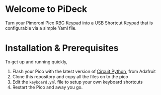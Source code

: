 # Welcome to PiDeck
Turn your Pimoroni Pico RBG Keypad into a USB Shortcut Keypad that is configurable via a simple Yaml file.

# Installation & Prerequisites
To get up and running quickly, 
1. Flash your Pico with the latest version of [Circuit Python](https://circuitpython.org/board/raspberry_pi_pico/), from Adafruit
1. Clone this repository and copy all the files on to the pico
2. Edit the `keyboard.yml` file to setup your own keyboard shortcuts
3. Restart the Pico and away you go.


